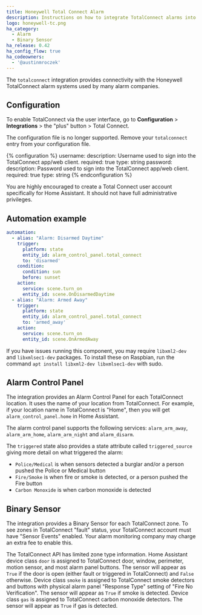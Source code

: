 ```yaml
---
title: Honeywell Total Connect Alarm
description: Instructions on how to integrate TotalConnect alarms into Home Assistant.
logo: honeywell-tc.png
ha_category:
  - Alarm
  - Binary Sensor
ha_release: 0.42
ha_config_flow: true
ha_codeowners:
  - '@austinmroczek'
---
```

The `totalconnect` integration provides connectivity with the Honeywell TotalConnect alarm systems used by many alarm companies.  

## Configuration
To enable TotalConnect via the user interface, go to **Configuration** > **Integrations** > the "plus" button > Total Connect.

The configuration file is no longer supported.  Remove your `totalconnect` entry from your configuration file.

{% configuration %}
username:
  description: Username used to sign into the TotalConnect app/web client.
  required: true
  type: string
password:
  description: Password used to sign into the TotalConnect app/web client.
  required: true
  type: string
{% endconfiguration %}

You are highly encouraged to create a Total Connect user account specifically for Home Assistant. It should not have full administrative privileges.

## Automation example
```yaml
automation:
  - alias: "Alarm: Disarmed Daytime"
    trigger:
      platform: state
      entity_id: alarm_control_panel.total_connect
      to: 'disarmed'
    condition:
      condition: sun
      before: sunset
    action:
      service: scene.turn_on
      entity_id: scene.OnDisarmedDaytime
  - alias: "Alarm: Armed Away"
    trigger:
      platform: state
      entity_id: alarm_control_panel.total_connect
      to: 'armed_away'
    action:
      service: scene.turn_on
      entity_id: scene.OnArmedAway
```

If you have issues running this component, you may require `libxml2-dev` and `libxmlsec1-dev` packages. To install these on Raspbian, run the command `apt install libxml2-dev libxmlsec1-dev` with sudo.

## Alarm Control Panel
The integration provides an Alarm Control Panel for each TotalConnect location.  It uses the name of your location from TotalConnect.  For example, if your location name in TotalConnect is "Home", then you will get `alarm_control_panel.home` in Home Assistant.

The alarm control panel supports the following services: `alarm_arm_away`, `alarm_arm_home`, `alarm_arm_night` and `alarm_disarm`.

The `triggered` state also provides a state attribute called `triggered_source` giving more detail on what triggered the alarm:
- `Police/Medical` is when sensors detected a burglar and/or a person pushed the Police or Medical button
- `Fire/Smoke` is when fire or smoke is detected, or a person pushed the Fire button
- `Carbon Monoxide` is when carbon monoxide is detected

## Binary Sensor
The integration provides a Binary Sensor for each TotalConnect zone.  To see zones in TotalConnect "fault" status, your TotalConnect account must have "Sensor Events" enabled.  Your alarm monitoring company may charge an extra fee to enable this.

The TotalConnect API has limited zone type information.  Home Assistant device class `door` is assigned to TotalConnect door, window, perimeter, motion sensor, and most alarm panel buttons.  The sensor will appear as `True` if the door is open (either fault or triggered in TotalConnect) and `False` otherwise. Device class `smoke` is assigned to TotalConnect smoke detectors and buttons with physical alarm panel "Response Type" setting of "Fire No Verification".  The sensor will appear as `True` if smoke is detected.  Device class `gas` is assigned to TotalConnect carbon monoxide detectors.  The sensor will appear as `True` if gas is detected.
